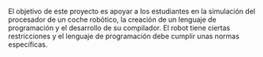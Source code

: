El objetivo de este proyecto es apoyar a los estudiantes en la simulación del procesador de un coche robótico, la creación de un lenguaje de programación y el desarrollo de su compilador. El robot tiene ciertas restricciones y el lenguaje de programación debe cumplir unas normas específicas. 

